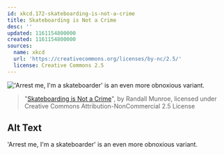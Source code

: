 ```yaml
---
id: xkcd.172-skateboarding-is-not-a-crime
title: Skateboarding is Not a Crime
desc: ''
updated: 1161154800000
created: 1161154800000
sources:
  name: xkcd
  url: 'https://creativecommons.org/licenses/by-nc/2.5/'
  license: Creative Commons 2.5
---
```

!['Arrest me, I'm a skateboarder' is an even more obnoxious variant.](https://imgs.xkcd.com/comics/skateboarding_is_not_a_crime.png)
> "[Skateboarding is Not a Crime](https://xkcd.com/172/)", by Randall Munroe, licensed under Creative Commons Attribution-NonCommercial 2.5 License

## Alt Text
'Arrest me, I'm a skateboarder' is an even more obnoxious variant.
